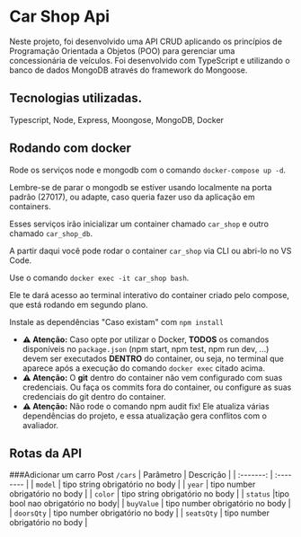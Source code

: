 # Car Shop Api
Neste projeto, foi desenvolvido uma API CRUD aplicando os princípios de Programação Orientada a Objetos (POO) para gerenciar uma concessionária de veículos. Foi desenvolvido com TypeScript e utilizando o banco de dados MongoDB através do framework do Mongoose.

## Tecnologias utilizadas.
Typescript, Node, Express, Moongose, MongoDB, Docker

## Rodando com docker

Rode os serviços node e mongodb com o comando `docker-compose up -d`.

Lembre-se de parar o mongodb se estiver usando localmente na porta padrão (27017), ou adapte, caso queria fazer uso da aplicação em containers.

Esses serviços irão inicializar um container chamado `car_shop` e outro chamado `car_shop_db`.

A partir daqui você pode rodar o container `car_shop` via CLI ou abri-lo no VS Code.

Use o comando `docker exec -it car_shop bash`.

Ele te dará acesso ao terminal interativo do container criado pelo compose, que está rodando em segundo plano.

Instale as dependências "Caso existam" com `npm install`

 - **⚠ Atenção:** Caso opte por utilizar o Docker, **TODOS** os comandos disponíveis no `package.json` (npm start, npm test, npm run dev, ...) devem ser executados **DENTRO** do container, ou seja, no terminal que aparece após a execução do comando `docker exec` citado acima. 
  - **⚠ Atenção:** O **git** dentro do container não vem configurado com suas credenciais. Ou faça os commits fora do container, ou configure as suas credenciais do git dentro do container.
  - **⚠ Atenção:** Não rode o comando npm audit fix! Ele atualiza várias dependências do projeto, e essa atualização gera conflitos com o avaliador.

## Rotas da API

###Adicionar um carro
Post `/cars`
| Parâmetro | Descrição |
| :-------: | :-------- |
| `model`   | tipo string obrigatório no body |
| `year`    | tipo number obrigatório no body |
| `color`   | tipo string obrigatório no body |
| `status`  |tipo bool nao obrigatório no body|
| `buyValue` | tipo number obrigatório no body |
| `doorsQty` | tipo number obrigatório no body |
| `seatsQty` | tipo number obrigatório no body |
<!-- Olá, Tryber!
Esse é apenas um arquivo inicial para o README do seu projeto no qual você pode customizar e reutilizar todas as vezes que for executar o trybe-publisher.

Para deixá-lo com a sua cara, basta alterar o seguinte arquivo da sua máquina: ~/.student-repo-publisher/custom/_NEW_README.md

É essencial que você preencha esse documento por conta própria, ok?
Não deixe de usar nossas dicas de escrita de README de projetos, e deixe sua criatividade brilhar!
:warning: IMPORTANTE: você precisa deixar nítido:
- quais arquivos/pastas foram desenvolvidos por você; 
- quais arquivos/pastas foram desenvolvidos por outra pessoa estudante;
- quais arquivos/pastas foram desenvolvidos pela Trybe.
-->

